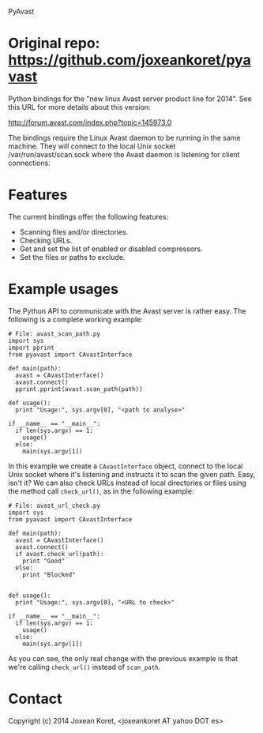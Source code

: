 PyAvast

Original repo: https://github.com/joxeankoret/pyavast
=======

Python bindings for the "new linux Avast server product line for 2014".
See this URL for more details about this version:

   http://forum.avast.com/index.php?topic=145973.0

The bindings require the Linux Avast daemon to be running in the same
machine. They will connect to the local Unix socket /var/run/avast/scan.sock
where the Avast daemon is listening for client connections.

Features
========

The current bindings offer the following features:

 * Scanning files and/or directories.
 * Checking URLs.
 * Get and set the list of enabled or disabled compressors.
 * Set the files or paths to exclude.

Example usages
==============

The Python API to communicate with the Avast server is rather easy. The
following is a complete working example:

```
# File: avast_scan_path.py
import sys
import pprint
from pyavast import CAvastInterface

def main(path):
  avast = CAvastInterface()
  avast.connect()
  pprint.pprint(avast.scan_path(path))

def usage():
  print "Usage:", sys.argv[0], "<path to analyse>"
  
if __name__ == "__main__":
  if len(sys.argv) == 1:
    usage()
  else:
    main(sys.argv[1])

```

In this example we create a ```CAvastInterface``` object, connect to the local
Unix socket where it's listening and instructs it to scan the given path.
Easy, isn't it? We can also check URLs instead of local directories or 
files using the method call ```check_url()```, as in the following example:

```
# File: avast_url_check.py
import sys
from pyavast import CAvastInterface

def main(path):
  avast = CAvastInterface()
  avast.connect()
  if avast.check_url(path):
    print "Good"
  else:
    print "Blocked"


def usage():
  print "Usage:", sys.argv[0], "<URL to check>"
  
if __name__ == "__main__":
  if len(sys.argv) == 1:
    usage()
  else:
    main(sys.argv[1])
```

As you can see, the only real change with the previous example is that we're
calling ```check_url()``` instead of ```scan_path```.

Contact
=======

Copyright (c) 2014 Joxean Koret, &lt;joxeankoret AT yahoo DOT es&gt;
